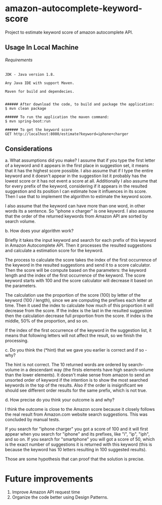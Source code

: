 # amazon-autocomplete-keyword-score
Project to estimate keyword score of amazon autocomplete API.

## Usage In Local Machine

###### Requirements
```
JDK - Java version 1.8.

Any Java IDE with support Maven.

Maven for build and dependecies.


###### After download the code, to build and package the application:
$ mvn clean package

###### To run the application the maven command:
$ mvn spring-boot:run

###### To get the keyword score
GET http://localhost:8080/estimate?keyword=iphone+charger
```

## Considerations

a. What assumptions did you make?
I assume that if you type the first letter of a keyword and it appears in the first place in suggestion set, it means that it has the highest score possible. I also assume that if I type the entire keyword and it doesn't appear in the suggestion list it probably has the lowest score or it has not event a score at all. Additionally I also assume that for every prefix of the keyword, considering if it appears in the resulted suggestion and its position I can estimate how it influences in its score. Then I use that to implement the algorithm to estimate the keyword score.

I also assume that the keyword can have more than one word, in other words its a sentence. So "iphone x charger" is one keyword. I also assume that the order of the returned keywords from Amazon API are sorted by search volume.

b. How does your algorithm work?

Briefly it takes the input keyword and search for each prefix of this keyword in Amazon Autocomplete API. Then it processes the resulted suggestions and calculate a estimation score for the keyword.

The process to calculate the score takes the index of the first occurrence of the keyword in the resulted suggestions and send it to a score calculator. Then the score will be compute based on the parameters: the keyword length and the index of the first occurrence of the keyword. The score keyword starts with 100 and the score calculator will decrease it based on the parameters.

The calculation use the proportion of the score (100) by letter of the keyword (100 / length), since we are computing the prefixes each letter at time. Then it used the index to calculate how much of this proportion it will decrease from the score. If the index is the last in the resulted suggestion then the calculation decrease full proportion from the score. If index is the middle, 50% of the proportion, and so on.

If the index of the first occurrence of the keyword in the suggestion list, it means that following letters will not affect the result, so we finish the processing.

c. Do you think the (*hint) that we gave you earlier is correct and if so - why?

The hint is not correct. The 10 returned words are ordered by search-volume in a descendant way (the firsts elements have high search-volume than the lower elements). It doesn't make sense from amazon to send an unsorted order of keyword if the intention is to show the most searched keywords in the top of the results. Also if the order is insignificant we should see different order results for the same prefix, which is not true.

d. How precise do you think your outcome is and why?

I think the outcome is close to the Amazon score because it closely follows the real result from Amazon.com website search suggestions. This was concluded by manual tests.

If you search for "iphone charger" you got a score of 100 and it will first appear when you search for "iphone" and its prefixes, like "i", "ip", "iph", and so on. If you search for "smartphone" you will got a score of 50, which is the exact number of suggestions it is returned with this keyword (this is because the keyword has 10 letters resulting in 100 suggested results).

Those are some hypothesis that can proof that the solution is precise.


# Future improvements
1. Improve Amazon API request time
2. Organize the code better using Design Patterns.

